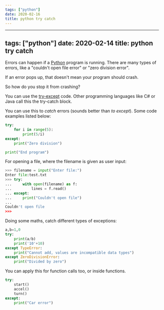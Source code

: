 ```yaml
---
tags: ["python"]
date: 2020-02-16
title: python try catch
---
```

---
tags: ["python"]
date: 2020-02-14
title: python try catch
---
Errors can happen if a <a href="https://python.org">Python</a> program is running. There are many types of errors, like a "couldn't open file error" or "zero division error".

If an error pops up, that doesn't mean your program should crash. 

So how do you stop it from crashing?

You can use the <a href="https://pythonbasics.org/try-except/">try-except</a> code. Other programming languages like C# or Java call this the try-catch block.

You can use this to *catch* errors (sounds better than *to except*). Some code examples listed below:

```python
try:
    for i in range(5):
        print(5/i)
except:
    print("Zero division")

print("End program")
```

For opening a file, where the filename is given as user input:

```python
>>> filename = input("Enter file:")
Enter file:test.txt
>>> try:
...     with open(filename) as f:
...         lines = f.read()
... except:
...     print("Couldn't open file")
... 
Couldn't open file
>>> 
```

Doing some maths, catch different types of exceptions:

```python
a,b=1,0
try:
    print(a/b)
    print('10'+10)
except TypeError:
    print("Cannot add, values are incompatible data types")
except ZeroDivisionError:
    print("Divided by zero")
```

You can apply this for function calls too, or inside functions.

```python
try:
    start()
    accel()
    turn()
except:
    print("Car error")
```

